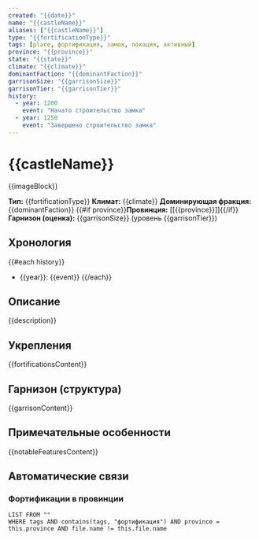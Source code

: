 ```yaml
---
created: "{{date}}"
name: "{{castleName}}"
aliases: ["{{castleName}}"]
type: "{{fortificationType}}"
tags: [place, фортификация, замок, локация, активный]
province: "{{province}}"
state: "{{state}}"
climate: "{{climate}}"
dominantFaction: "{{dominantFaction}}"
garrisonSize: "{{garrisonSize}}"
garrisonTier: "{{garrisonTier}}"
history:
  - year: 1200
    event: "Начато строительство замка"
  - year: 1250
    event: "Завершено строительство замка"
---
```


# {{castleName}}

{{imageBlock}}

**Тип:** {{fortificationType}}
**Климат:** {{climate}}
**Доминирующая фракция:** {{dominantFaction}}
{{#if province}}**Провинция:** [[{{province}}]]{{/if}}
**Гарнизон (оценка):** {{garrisonSize}} (уровень {{garrisonTier}})

## Хронология

{{#each history}}

- {{year}}: {{event}}
{{/each}}

## Описание

{{description}}

## Укрепления

{{fortificationsContent}}

## Гарнизон (структура)

{{garrisonContent}}

## Примечательные особенности

{{notableFeaturesContent}}

## Автоматические связи

### Фортификации в провинции

```dataview
LIST FROM ""
WHERE tags AND contains(tags, "фортификация") AND province = this.province AND file.name != this.file.name
```
